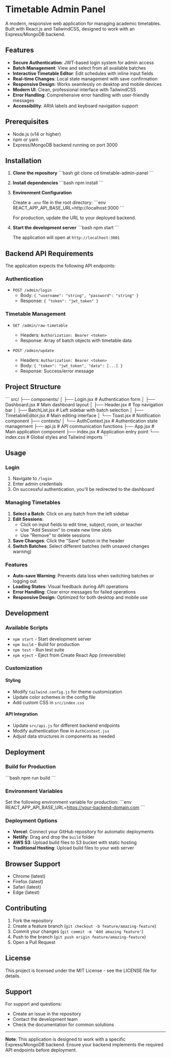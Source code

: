 # Timetable Admin Panel

A modern, responsive web application for managing academic timetables. Built with React.js and TailwindCSS, designed to work with an Express/MongoDB backend.

## Features

- **Secure Authentication**: JWT-based login system for admin access
- **Batch Management**: View and select from all available batches
- **Interactive Timetable Editor**: Edit schedules with inline input fields
- **Real-time Changes**: Local state management with save confirmation
- **Responsive Design**: Works seamlessly on desktop and mobile devices
- **Modern UI**: Clean, professional interface with TailwindCSS
- **Error Handling**: Comprehensive error handling with user-friendly messages
- **Accessibility**: ARIA labels and keyboard navigation support

## Prerequisites

- Node.js (v14 or higher)
- npm or yarn
- Express/MongoDB backend running on port 3000

## Installation

1. **Clone the repository**
   \`\`\`bash
   git clone <repository-url>
   cd timetable-admin-panel
   \`\`\`

2. **Install dependencies**
   \`\`\`bash
   npm install
   \`\`\`

3. **Environment Configuration**
   
   Create a `.env` file in the root directory:
   \`\`\`env
   REACT_APP_API_BASE_URL=http://localhost:3000
   \`\`\`

   For production, update the URL to your deployed backend.

4. **Start the development server**
   \`\`\`bash
   npm start
   \`\`\`

   The application will open at `http://localhost:3001`

## Backend API Requirements

The application expects the following API endpoints:

### Authentication
- `POST /admin/login`
  - Body: `{ "username": "string", "password": "string" }`
  - Response: `{ "token": "jwt_token" }`

### Timetable Management
- `GET /admin/raw-timetable`
  - Headers: `Authorization: Bearer <token>`
  - Response: Array of batch objects with timetable data

- `POST /admin/update`
  - Headers: `Authorization: Bearer <token>`
  - Body: `{ "token": "jwt_token", "data": [...] }`
  - Response: Success/error message

## Project Structure

\`\`\`
src/
├── components/
│   ├── Login.jsx          # Authentication form
│   ├── Dashboard.jsx      # Main dashboard layout
│   ├── Header.jsx         # Top navigation bar
│   ├── BatchList.jsx      # Left sidebar with batch selection
│   ├── TimetableEditor.jsx # Main editing interface
│   └── Toast.jsx          # Notification component
├── contexts/
│   └── AuthContext.jsx    # Authentication state management
├── api.js                 # API communication functions
├── App.jsx               # Main application component
├── index.jsx             # Application entry point
└── index.css             # Global styles and Tailwind imports
\`\`\`

## Usage

### Login
1. Navigate to `/login`
2. Enter admin credentials
3. On successful authentication, you'll be redirected to the dashboard

### Managing Timetables
1. **Select a Batch**: Click on any batch from the left sidebar
2. **Edit Sessions**: 
   - Click on input fields to edit time, subject, room, or teacher
   - Use "Add Session" to create new time slots
   - Use "Remove" to delete sessions
3. **Save Changes**: Click the "Save" button in the header
4. **Switch Batches**: Select different batches (with unsaved changes warning)

### Features
- **Auto-save Warning**: Prevents data loss when switching batches or logging out
- **Loading States**: Visual feedback during API operations
- **Error Handling**: Clear error messages for failed operations
- **Responsive Design**: Optimized for both desktop and mobile use

## Development

### Available Scripts

- `npm start` - Start development server
- `npm build` - Build for production
- `npm test` - Run test suite
- `npm eject` - Eject from Create React App (irreversible)

### Customization

#### Styling
- Modify `tailwind.config.js` for theme customization
- Update color schemes in the config file
- Add custom CSS in `src/index.css`

#### API Integration
- Update `src/api.js` for different backend endpoints
- Modify authentication flow in `AuthContext.jsx`
- Adjust data structures in components as needed

## Deployment

### Build for Production
\`\`\`bash
npm run build
\`\`\`

### Environment Variables
Set the following environment variable for production:
\`\`\`env
REACT_APP_API_BASE_URL=https://your-backend-domain.com
\`\`\`

### Deployment Options
- **Vercel**: Connect your GitHub repository for automatic deployments
- **Netlify**: Drag and drop the `build` folder
- **AWS S3**: Upload build files to S3 bucket with static hosting
- **Traditional Hosting**: Upload build files to your web server

## Browser Support

- Chrome (latest)
- Firefox (latest)
- Safari (latest)
- Edge (latest)

## Contributing

1. Fork the repository
2. Create a feature branch (`git checkout -b feature/amazing-feature`)
3. Commit your changes (`git commit -m 'Add amazing feature'`)
4. Push to the branch (`git push origin feature/amazing-feature`)
5. Open a Pull Request

## License

This project is licensed under the MIT License - see the LICENSE file for details.

## Support

For support and questions:
- Create an issue in the repository
- Contact the development team
- Check the documentation for common solutions

---

**Note**: This application is designed to work with a specific Express/MongoDB backend. Ensure your backend implements the required API endpoints before deployment.
